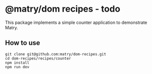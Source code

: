 # @matry/dom recipes - todo

This package implements a simple counter application to demonstrate Matry.

## How to use

```
git clone git@github.com:matry/dom-recipes.git
cd dom-recipes/recipes/counter
npm install
npm run dev
```

